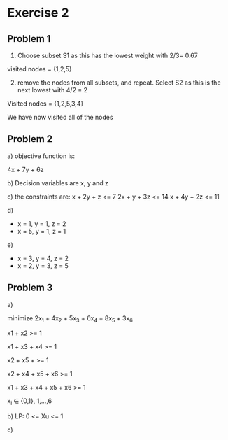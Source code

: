 # Exercise 2

## Problem 1

1. Choose subset S1 as this has the lowest weight with 2/3= 0.67

visited nodes = {1,2,5}

2. remove the nodes from all subsets, and repeat. Select S2 as this is the next lowest with 4/2 = 2

Visited nodes = {1,2,5,3,4}

We have now visited all of the nodes

## Problem 2

a) objective function is:

4x + 7y + 6z

b) Decision variables are x, y and z

c) the constraints are: 
x + 2y + z <= 7
2x + y + 3z <= 14
x + 4y + 2z <= 11

d)

* x = 1, y = 1, z = 2
* x = 5, y = 1, z = 1

e)

* x = 3, y = 4, z = 2
* x = 2, y = 3, z = 5

## Problem 3
a)
<p>minimize 2x<sub>1</sub> + 4x<sub>2</sub> + 5x<sub>3</sub> + 6x<sub>4</sub> + 8x<sub>5</sub> + 3x<sub>6</sub></p>

x1 + x2                >= 1

x1 + x3 + x4           >= 1

x2 + x5 +              >= 1

x2 + x4 + x5 + x6      >= 1

x1 + x3 + x4 + x5 + x6 >= 1

<p>x<sub>i</sub> &#8712; {0,1}, 1,...,6</p>
b)
LP: 0 <= Xu <= 1

c)
